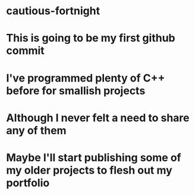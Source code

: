 # cautious-fortnight
# This is going to be my first github commit
# I've programmed plenty of C++ before for smallish projects
# Although I never felt a need to share any of them
# Maybe I'll start publishing some of my older projects to flesh out my portfolio